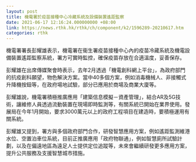 ```yaml
---
layout: post
title: 機電署於疫苗接種中心冷藏系統及設備裝置遙距監察
date: 2021-06-17 12:16:24.000000000 +08:00
link: https://news.rthk.hk/rthk/ch/component/k2/1596289-20210617.htm
categories: rthk
---
```


機電署署長彭耀雄表示，機電署在衞生署疫苗接種中心內的疫苗冷藏系統及機電設備裝置遙距監察系統，署方可實時監控，確保疫苗存放在合適溫度，妥善保存。

彭耀雄在出席傳媒聚會時表示，去年2月透過「機電創科網上平台」，為政府部門的抗疫創科願望，物色解決方案。當中40多個方案，例如消毒機械人、非接觸式升降機按鈕等，在政府場地試驗，部分已應用於商場及商業大廈等。

彭耀雄說，機電署積極推廣應用「建築信息模擬－資產管理」，結合AR及5G技術，讓維修人員透過流動裝置在現場即時監測等，有關系統已開始在業界使用。發展局在今年1月開始，要求3000萬元以上的政府工程項目在建造時，要積極運用有關系統。

彭耀雄又提到，署方與多個政府部門合作，研發智慧應用方案，例如遙距監測維港水位、空置泊車位系統，目前正推廣應用「政府物聯通」，例如智慧廁所試驗計劃，以及在偏遠地區為遠足人士提供定位追蹤等，未來會繼續研發更多應用方案，提升公共服務及支援智慧城市措施。
